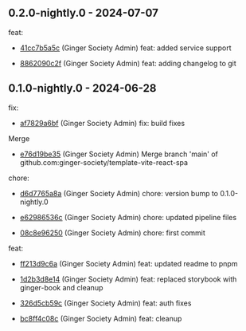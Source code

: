 ## 0.2.0-nightly.0 - 2024-07-07
feat:
 - [41cc7b5a5c](41cc7b5a5c817acd7f84c296411d311fa8e6acb3) (Ginger Society Admin) feat: added service support
	
 - [8862090c2f](8862090c2fa7aa03c2f9d7a8bc7edd9cc26dfd69) (Ginger Society Admin) feat: adding changelog to git
	
## 0.1.0-nightly.0 - 2024-06-28
fix:
 - [af7829a6bf](af7829a6bf9cf0997c3f72c84bec4ce5e246a52b) (Ginger Society Admin) fix: build fixes
	
Merge
 - [e76d19be35](e76d19be3599805036feb63409618dcdadc3c54c) (Ginger Society Admin) Merge branch 'main' of github.com:ginger-society/template-vite-react-spa
	
chore:
 - [d6d7765a8a](d6d7765a8ab9ee790cdd7d06a20dcdf65dc49689) (Ginger Society Admin) chore: version bump to 0.1.0-nightly.0
	
 - [e62986536c](e62986536c4bb68f4068cc8e3cae210438b48f83) (Ginger Society Admin) chore: updated pipeline files
	
 - [08c8e96250](08c8e962501ee07bccd0c9df2c366f3ed9faf70d) (Ginger Society Admin) chore: first commit
	
feat:
 - [ff213d9c6a](ff213d9c6a9918da39169b453ead68cddad17a42) (Ginger Society Admin) feat: updated readme to pnpm
	
 - [1d2b3d8e14](1d2b3d8e146af3905982ec2ec162dee00fbc644f) (Ginger Society Admin) feat: replaced storybook with ginger-book and cleanup
	
 - [326d5cb59c](326d5cb59c3649f4a2a21d374e7a319bd879c487) (Ginger Society Admin) feat: auth fixes
	
 - [bc8ff4c08c](bc8ff4c08c372a2d33e750cf83e6025d791420f1) (Ginger Society Admin) feat: cleanup
	
